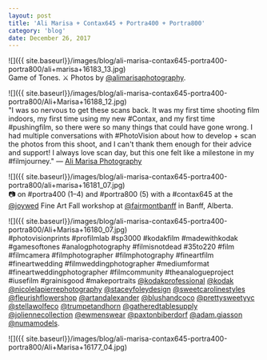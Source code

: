 ```yaml
---
layout: post
title: 'Ali Marisa + Contax645 + Portra400 + Portra800'
category: 'blog'
date: December 26, 2017
---
```


![]({{ site.baseurl}}/images/blog/ali-marisa-contax645-portra400-portra800/ali+marisa+16183_13.jpg)  
Game of Tones. ⚔ Photos by [@alimarisaphotography](http://www.alimarisaphotography.com/).  


![]({{ site.baseurl}}/images/blog/ali-marisa-contax645-portra400-portra800/Ali+Marisa+16188_12.jpg)  
"I was so nervous to get these scans back. It was my first time shooting film indoors, my first time using my new #Contax, and my first time #pushingfilm, so there were so many things that could have gone wrong. I had multiple conversations with #PhotoVision about how to develop + scan the photos from this shoot, and I can't thank them enough for their advice and support! I always love scan day, but this one felt like a milestone in my #filmjourney." — [Ali Marisa Photography](http://www.alimarisaphotography.com/)  


![]({{ site.baseurl}}/images/blog/ali-marisa-contax645-portra400-portra800/ali+marisa+16181_07.jpg)  
📷 on #portra400 (1–4) and #portra800 (5) with a #contax645 at the [@joywed](http://www.joy-wed.com/) Fine Art Fall workshop at [@fairmontbanff](http://www.fairmont.com/banff-springs/) in Banff, Alberta.  


![]({{ site.baseurl}}/images/blog/ali-marisa-contax645-portra400-portra800/Ali+Marisa+16180_07.jpg)  
#photovisionprints #profilmlab #sp3000 #kodakfilm #madewithkodak #gamesoftones #analogphotography #filmisnotdead #35to220 #film #filmcamera #filmphotographer #filmphotography #fineartfilm #fineartwedding #filmweddingphotographer #mediumformat #fineartweddingphotographer #filmcommunity #theanalogueproject #iusefilm #grainisgood #makeportraits [@kodakprofessional](http://imaging.kodakalaris.com/professional-photographers/photographers/professional-films) [@kodak](http://imaging.kodakalaris.com/professional-photographers/photographers/professional-films) [@nicolelapierrephotography](http://lapierrephotography.com/) [@staceyfoleydesign](http://www.joyfoleyweddings.com/) [@sweetcarolinestyles](http://www.sweetcarolinestyles.com/) [@fleurishflowershop](http://fleurishflowershop.ca/) [@artandalexander](http://artandalexander.com/) [@blushandcoco](http://www.blushandcoco.com/) [@prettysweetyyc](http://www.prettysweetco.com/) [@stellawolfeco](http://www.stellawolfe.com/) [@trumpetandhorn](http://www.trumpetandhorn.com/) [@gatheredtablesupply](http://www.gatheredtablesupply.com/) [@joliennecollection](http://www.joliennecollection.com/) [@ewmenswear](http://www.ewmw.ca/) [@paxtonbiberdorf](http://www.instagram.com/paxtonbiberdorf/) [@adam.giasson](http://www.instagram.com/adam.giasson/) [@numamodels](http://numamodels.com/).  


![]({{ site.baseurl}}/images/blog/ali-marisa-contax645-portra400-portra800/Ali+Marisa+16177_04.jpg)


